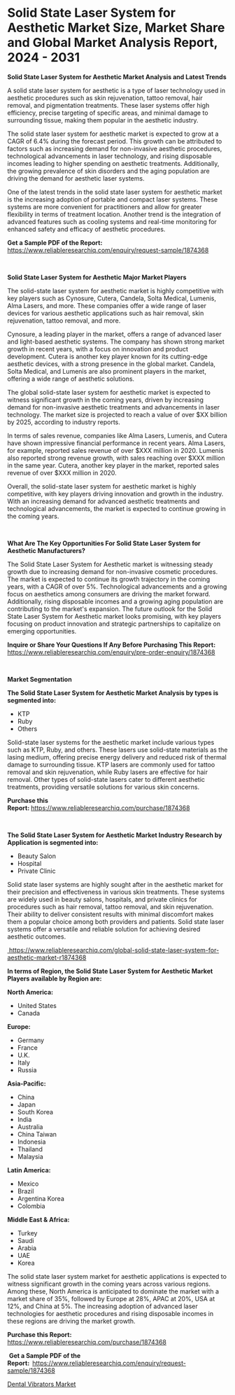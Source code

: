 <p><h1>Solid State Laser System for Aesthetic Market Size, Market Share and Global Market Analysis Report, 2024 - 2031</h1></p><p><strong>Solid State Laser System for Aesthetic Market Analysis and Latest Trends</strong></p>
<p><p>A solid state laser system for aesthetic is a type of laser technology used in aesthetic procedures such as skin rejuvenation, tattoo removal, hair removal, and pigmentation treatments. These laser systems offer high efficiency, precise targeting of specific areas, and minimal damage to surrounding tissue, making them popular in the aesthetic industry.</p><p>The solid state laser system for aesthetic market is expected to grow at a CAGR of 6.4% during the forecast period. This growth can be attributed to factors such as increasing demand for non-invasive aesthetic procedures, technological advancements in laser technology, and rising disposable incomes leading to higher spending on aesthetic treatments. Additionally, the growing prevalence of skin disorders and the aging population are driving the demand for aesthetic laser systems.</p><p>One of the latest trends in the solid state laser system for aesthetic market is the increasing adoption of portable and compact laser systems. These systems are more convenient for practitioners and allow for greater flexibility in terms of treatment location. Another trend is the integration of advanced features such as cooling systems and real-time monitoring for enhanced safety and efficacy of aesthetic procedures.</p></p>
<p><strong>Get a Sample PDF of the Report:&nbsp;</strong> <a href="https://www.reliableresearchiq.com/enquiry/request-sample/1874368">https://www.reliableresearchiq.com/enquiry/request-sample/1874368</a></p>
<p>&nbsp;</p>
<p><strong>Solid State Laser System for Aesthetic Major Market Players</strong></p>
<p><p>The solid-state laser system for aesthetic market is highly competitive with key players such as Cynosure, Cutera, Candela, Solta Medical, Lumenis, Alma Lasers, and more. These companies offer a wide range of laser devices for various aesthetic applications such as hair removal, skin rejuvenation, tattoo removal, and more.</p><p>Cynosure, a leading player in the market, offers a range of advanced laser and light-based aesthetic systems. The company has shown strong market growth in recent years, with a focus on innovation and product development. Cutera is another key player known for its cutting-edge aesthetic devices, with a strong presence in the global market. Candela, Solta Medical, and Lumenis are also prominent players in the market, offering a wide range of aesthetic solutions.</p><p>The global solid-state laser system for aesthetic market is expected to witness significant growth in the coming years, driven by increasing demand for non-invasive aesthetic treatments and advancements in laser technology. The market size is projected to reach a value of over $XX billion by 2025, according to industry reports.</p><p>In terms of sales revenue, companies like Alma Lasers, Lumenis, and Cutera have shown impressive financial performance in recent years. Alma Lasers, for example, reported sales revenue of over $XXX million in 2020. Lumenis also reported strong revenue growth, with sales reaching over $XXX million in the same year. Cutera, another key player in the market, reported sales revenue of over $XXX million in 2020.</p><p>Overall, the solid-state laser system for aesthetic market is highly competitive, with key players driving innovation and growth in the industry. With an increasing demand for advanced aesthetic treatments and technological advancements, the market is expected to continue growing in the coming years.</p></p>
<p>&nbsp;</p>
<p><strong>What Are The Key Opportunities For Solid State Laser System for Aesthetic Manufacturers?</strong></p>
<p><p>The Solid State Laser System for Aesthetic market is witnessing steady growth due to increasing demand for non-invasive cosmetic procedures. The market is expected to continue its growth trajectory in the coming years, with a CAGR of over 5%. Technological advancements and a growing focus on aesthetics among consumers are driving the market forward. Additionally, rising disposable incomes and a growing aging population are contributing to the market's expansion. The future outlook for the Solid State Laser System for Aesthetic market looks promising, with key players focusing on product innovation and strategic partnerships to capitalize on emerging opportunities.</p></p>
<p><strong>Inquire or Share Your Questions If Any Before Purchasing This Report:</strong> <a href="https://www.reliableresearchiq.com/enquiry/pre-order-enquiry/1874368">https://www.reliableresearchiq.com/enquiry/pre-order-enquiry/1874368</a></p>
<p>&nbsp;</p>
<p><strong>Market Segmentation</strong></p>
<p><strong>The Solid State Laser System for Aesthetic Market Analysis by types is segmented into:</strong></p>
<p><ul><li>KTP</li><li>Ruby</li><li>Others</li></ul></p>
<p><p>Solid-state laser systems for the aesthetic market include various types such as KTP, Ruby, and others. These lasers use solid-state materials as the lasing medium, offering precise energy delivery and reduced risk of thermal damage to surrounding tissue. KTP lasers are commonly used for tattoo removal and skin rejuvenation, while Ruby lasers are effective for hair removal. Other types of solid-state lasers cater to different aesthetic treatments, providing versatile solutions for various skin concerns.</p></p>
<p><strong>Purchase this Report:&nbsp;</strong><a href="https://www.reliableresearchiq.com/purchase/1874368">https://www.reliableresearchiq.com/purchase/1874368</a></p>
<p>&nbsp;</p>
<p><strong>The Solid State Laser System for Aesthetic Market Industry Research by Application is segmented into:</strong></p>
<p><ul><li>Beauty Salon</li><li>Hospital</li><li>Private Clinic</li></ul></p>
<p><p>Solid state laser systems are highly sought after in the aesthetic market for their precision and effectiveness in various skin treatments. These systems are widely used in beauty salons, hospitals, and private clinics for procedures such as hair removal, tattoo removal, and skin rejuvenation. Their ability to deliver consistent results with minimal discomfort makes them a popular choice among both providers and patients. Solid state laser systems offer a versatile and reliable solution for achieving desired aesthetic outcomes.</p></p>
<p><a href="https://www.reliableresearchiq.com/global-solid-state-laser-system-for-aesthetic-market-r1874368">&nbsp;https://www.reliableresearchiq.com/global-solid-state-laser-system-for-aesthetic-market-r1874368</a></p>
<p><strong>In terms of Region, the Solid State Laser System for Aesthetic Market Players available by Region are:</strong></p>
<p>
    <p> <strong> North America: </strong>
        <ul>
            <li>United States</li>
            <li>Canada</li>
        </ul>
        </p> 
    <p> <strong> Europe: </strong>
        <ul>
            <li>Germany</li>
            <li>France</li>
            <li>U.K.</li>
            <li>Italy</li>
            <li>Russia</li>
        </ul>
        </p> 
    <p> <strong> Asia-Pacific: </strong>
        <ul>
            <li>China</li>
            <li>Japan</li>
            <li>South Korea</li>
            <li>India</li>
            <li>Australia</li>
            <li>China Taiwan</li>
            <li>Indonesia</li>
            <li>Thailand</li>
            <li>Malaysia</li>
        </ul>
        </p> 
    <p> <strong> Latin America: </strong>
        <ul>
            <li>Mexico</li>
            <li>Brazil</li>
            <li>Argentina Korea</li>
            <li>Colombia</li>
        </ul>
        </p> 
    <p> <strong> Middle East & Africa: </strong>
        <ul>
            <li>Turkey</li>
            <li>Saudi</li>
            <li>Arabia</li>
            <li>UAE</li>
            <li>Korea</li>
        </ul>
    </p>
    </p>
<p><p>The solid state laser system market for aesthetic applications is expected to witness significant growth in the coming years across various regions. Among these, North America is anticipated to dominate the market with a market share of 35%, followed by Europe at 28%, APAC at 20%, USA at 12%, and China at 5%. The increasing adoption of advanced laser technologies for aesthetic procedures and rising disposable incomes in these regions are driving the market growth.</p></p>
<p><strong>Purchase this Report: </strong><a href="https://www.reliableresearchiq.com/purchase/1874368">https://www.reliableresearchiq.com/purchase/1874368</a></p>
<p>&nbsp;<strong>Get a Sample PDF of the Report:&nbsp;&nbsp;</strong><a href="https://www.reliableresearchiq.com/enquiry/request-sample/1874368">https://www.reliableresearchiq.com/enquiry/request-sample/1874368</a></p>
<p><strong></strong></p>
<p><p><a href="https://github.com/IkeSchumm04/Market-Research-Report-List-1/blob/main/dental-vibrators-market.md">Dental Vibrators Market</a></p></p>